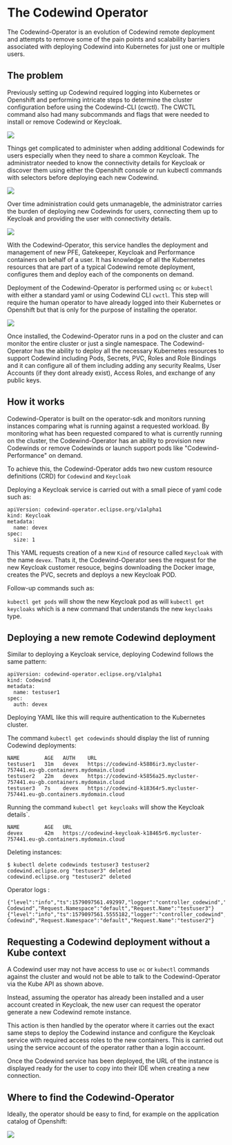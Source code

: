 # The Codewind Operator

The Codewind-Operator is an evolution of Codewind remote deployment and attempts to remove some of the pain points and scalability barriers associated with deploying Codewind into Kubernetes for just one or multiple users.

## The problem

Previously setting up Codewind required logging into Kubernetes or Openshift and performing intricate steps to determine the cluster configuration before using the Codewind-CLI (cwctl).  The CWCTL command also had many subcommands and flags that were needed to install or remove Codewind or Keycloak.

![](media/operator/cwctl-diagram1.png)

Things get complicated to administer when adding additional Codewinds for users especially when they need to share a common Keycloak. The administrator needed to know the connectivity details for Keycloak or discover them using either the Openshift console or run kubectl commands with selectors before deploying each new Codewind.

![](media/operator/cwctl-diagram2.png)

Over time administration could gets unmanageble, the administrator carries the burden of deploying new Codewinds for users, connecting them up to Keycloak and providing the user with connectivity details. 

![](media/operator/cwctl-diagram3.png)


With the Codewind-Operator, this service handles the deployment and management of new PFE, Gatekeeper, Keycloak and Performance containers on behalf of a user. It has knowledge of all the Kubernetes resources that are part of a typical Codewind remote deployment, configures them and deploy each of the components on demand.

Deployment of the Codewind-Operator is performed using `oc` or `kubectl` with either a standard yaml or using Codewind CLI `cwctl`.  This step will require the human operator to have already logged into their Kubernetes or Openshift but that is only for the purpose of installing the operator.

![](media/operator/cwctl-diagram4.png)

Once installed, the Codewind-Operator runs in a pod on the cluster and can monitor the entire cluster or just a single namespace. The Codewind-Operator has the ability to deploy all the necessary Kubernetes resources to support Codewind including Pods, Secrets, PVC, Roles and Role Bindings and it can configure all of them including adding any security Realms, User Accounts (if they dont already exist), Access Roles, and exchange of any public keys.

## How it works

Codewind-Operator is built on the operator-sdk and monitors running instances comparing what is running against a requested workload. By monitoring what has been requested compared to what is currently running on the cluster, the Codewind-Operator has an ability to provision new Codewinds or remove Codewinds or launch support pods like "Codewind-Performance" on demand.

To achieve this, the Codewind-Operator adds two new custom resource definitions (CRD) for  `Codewind` and `Keycloak`

Deploying a Keycloak service is carried out with a small piece of yaml code such as:

```
apiVersion: codewind-operator.eclipse.org/v1alpha1
kind: Keycloak
metadata:
  name: devex
spec:
  size: 1
```

This YAML requests creation of a new `Kind` of resource called `Keycloak` with the name `devex`. Thats it, the Codewind-Operator sees the request for the new Keycloak customer resouce, begins downloading the Docker image, creates the PVC, secrets and deploys a new Keycloak POD.

Follow-up commands such as:

`kubectl get pods` will show the new Keycloak pod as will `kubectl get keycloaks` which is a new command that understands the new `keycloaks` type.

## Deploying a new remote Codewind deployment

Similar to deploying a Keycloak service, deploying Codewind follows the same pattern:

```
apiVersion: codewind-operator.eclipse.org/v1alpha1
kind: Codewind
metadata:
  name: testuser1
spec:
  auth: devex
```

Deploying YAML like this will require authentication to the Kubernetes cluster.


The command `kubectl get codewinds` should display the list of running Codewind deployments:

```
NAME        AGE   AUTH    URL
testuser1   31m   devex   https://codewind-k5886ir3.mycluster-757441.eu-gb.containers.mydomain.cloud
testuser2   22m   devex   https://codewind-k5856a25.mycluster-757441.eu-gb.containers.mydomain.cloud
testuser3   7s    devex   https://codewind-k18364r5.mycluster-757441.eu-gb.containers.mydomain.cloud
```

Running the command `kubectl get keycloaks` will show the Keycloak details`.

```
NAME        AGE   URL
devex       42m   https://codewind-keycloak-k18465r6.mycluster-757441.eu-gb.containers.mydomain.cloud
```

Deleting instances:
```
$ kubectl delete codewinds testuser3 testuser2
codewind.eclipse.org "testuser3" deleted
codewind.eclipse.org "testuser2" deleted
```

Operator logs :
```
{"level":"info","ts":1579097561.492997,"logger":"controller_codewind","msg":"Reconciling Codewind","Request.Namespace":"default","Request.Name":"testuser3"}
{"level":"info","ts":1579097561.5555182,"logger":"controller_codewind","msg":"Reconciling Codewind","Request.Namespace":"default","Request.Name":"testuser2"}
```




## Requesting a Codewind deployment without a Kube context

A Codewind user may not have access to use `oc` or `kubectl` commands against the cluster and would not be able to talk to the Codewind-Operator via the Kube API as shown above.

Instead, assuming the operator has already been installed and a user account created in Keycloak, the new user can request the operator generate a new Codewind remote instance.

This action is then handled by the operator where it carries out the exact same steps to deploy the Codewind instance and configure the Keycloak service with required access roles to the new containers. This is carried out using the service account of the operator rather than a login account.

Once the Codewind service has been deployed, the URL of the instance is displayed ready for the user to copy into their IDE when creating a new connection.

## Where to find the Codewind-Operator

Ideally, the operator should be easy to find, for example on the application catalog of Openshift:

![](media/operator/openshift-catalog.png)

